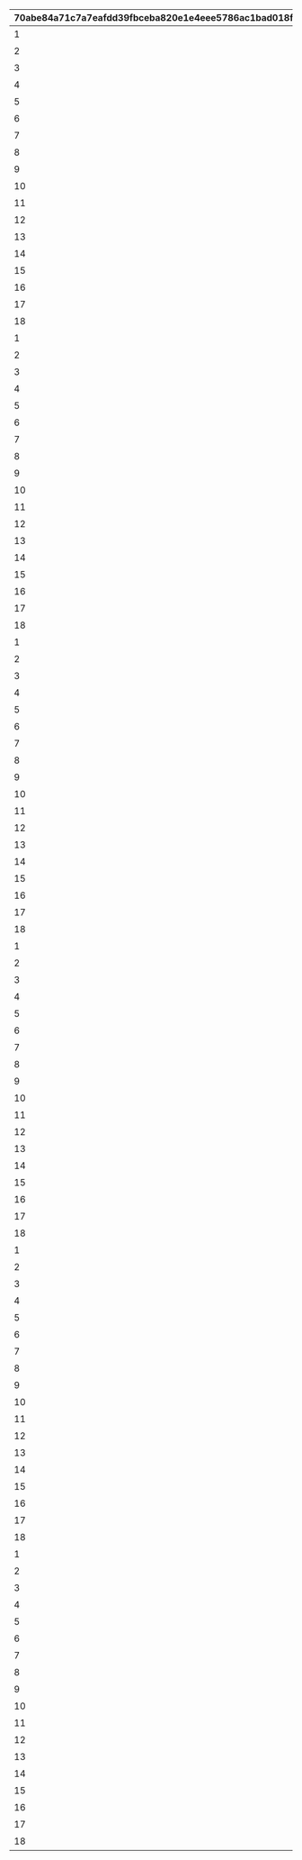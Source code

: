 |70abe84a71c7a7eafdd39fbceba820e1e4eee5786ac1bad018f7ef6eef4322de|3907d9f8e25d2ffd689763a4a02a696f219ebace4b9a711efd313a3b936ad125|994b41774621e7e86deb37dc5f7c5994e02f4c331fd8552280c99d89b130f7b8|4e33acbe6617e82d4018c3a250b8aeda37ea1214a6e6b959e64995d0a855c138|ca6c4e25a88930d541fedb03a1ff825475f71587f39bc0388e798bf97eee2474|82c410a60829cafe4b9641a6544a539fccb3b486ee55dc6761ad6ca290d621f1|d9386f6648e875b0d28e29c1e2b66d7522af3f2332e04f97230310552a676297|86714060986f2caf77d9fc035216b53fa42d7b0f45b1d70bd7b6aeae638eaa3f|8f9b809635521e4ee6bfa58b672d1ee14ed31120da72ed2a48a531265a3f45bb|
| --- | --- | --- | --- | --- | --- | --- | --- | --- |
|1|3|100101|1001|★を累計3個獲得しよう|100000001|0|3|4101|
|2|6|100102|1001|★を累計6個獲得しよう|100000002|0|6|4101|
|3|9|100103|1001|★を累計9個獲得しよう|100000003|1|9|4101|
|4|12|100104|1001|★を累計12個獲得しよう|100000004|0|12|4101|
|5|15|100105|1001|★を累計15個獲得しよう|100000005|0|15|4101|
|6|18|100106|1001|★を累計18個獲得しよう|100000006|0|18|4101|
|7|21|100107|1001|★を累計21個獲得しよう|100000007|1|21|4101|
|8|24|100108|1001|★を累計24個獲得しよう|100000008|0|24|4101|
|9|27|100109|1001|★を累計27個獲得しよう|100000009|1|27|4101|
|10|30|100110|1001|★を累計30個獲得しよう|100000010|0|30|4101|
|11|33|100111|1001|★を累計33個獲得しよう|100000011|0|33|4101|
|12|36|100112|1001|★を累計36個獲得しよう|100000012|1|36|4101|
|13|39|100113|1001|★を累計39個獲得しよう|100000013|0|39|4101|
|14|42|100114|1001|★を累計42個獲得しよう|100000014|0|42|4101|
|15|45|100115|1001|★を累計45個獲得しよう|100000015|1|45|4101|
|16|48|100116|1001|★を累計48個獲得しよう|100000016|0|48|4101|
|17|51|100117|1001|★を累計51個獲得しよう|100000017|1|51|4101|
|18|54|100118|1001|★を累計54個獲得しよう|100000018|0|54|4101|
|1|3|100201|1002|★を累計3個獲得しよう|100200001|0|3|4101|
|2|6|100202|1002|★を累計6個獲得しよう|100200002|0|6|4101|
|3|9|100203|1002|★を累計9個獲得しよう|100200003|1|9|4101|
|4|12|100204|1002|★を累計12個獲得しよう|100200004|0|12|4101|
|5|15|100205|1002|★を累計15個獲得しよう|100200005|0|15|4101|
|6|18|100206|1002|★を累計18個獲得しよう|100200006|0|18|4101|
|7|21|100207|1002|★を累計21個獲得しよう|100200007|1|21|4101|
|8|24|100208|1002|★を累計24個獲得しよう|100200008|0|24|4101|
|9|27|100209|1002|★を累計27個獲得しよう|100200009|1|27|4101|
|10|30|100210|1002|★を累計30個獲得しよう|100200010|0|30|4101|
|11|33|100211|1002|★を累計33個獲得しよう|100200011|0|33|4101|
|12|36|100212|1002|★を累計36個獲得しよう|100200012|1|36|4101|
|13|39|100213|1002|★を累計39個獲得しよう|100200013|0|39|4101|
|14|42|100214|1002|★を累計42個獲得しよう|100200014|0|42|4101|
|15|45|100215|1002|★を累計45個獲得しよう|100200015|1|45|4101|
|16|48|100216|1002|★を累計48個獲得しよう|100200016|0|48|4101|
|17|51|100217|1002|★を累計51個獲得しよう|100200017|1|51|4101|
|18|54|100218|1002|★を累計54個獲得しよう|100200018|0|54|4101|
|1|3|100301|1003|★を累計3個獲得しよう|100300001|0|3|4101|
|2|6|100302|1003|★を累計6個獲得しよう|100300002|0|6|4101|
|3|9|100303|1003|★を累計9個獲得しよう|100300003|1|9|4101|
|4|12|100304|1003|★を累計12個獲得しよう|100300004|0|12|4101|
|5|15|100305|1003|★を累計15個獲得しよう|100300005|0|15|4101|
|6|18|100306|1003|★を累計18個獲得しよう|100300006|0|18|4101|
|7|21|100307|1003|★を累計21個獲得しよう|100300007|1|21|4101|
|8|24|100308|1003|★を累計24個獲得しよう|100300008|0|24|4101|
|9|27|100309|1003|★を累計27個獲得しよう|100300009|1|27|4101|
|10|30|100310|1003|★を累計30個獲得しよう|100300010|0|30|4101|
|11|33|100311|1003|★を累計33個獲得しよう|100300011|0|33|4101|
|12|36|100312|1003|★を累計36個獲得しよう|100300012|1|36|4101|
|13|39|100313|1003|★を累計39個獲得しよう|100300013|0|39|4101|
|14|42|100314|1003|★を累計42個獲得しよう|100300014|0|42|4101|
|15|45|100315|1003|★を累計45個獲得しよう|100300015|1|45|4101|
|16|48|100316|1003|★を累計48個獲得しよう|100300016|0|48|4101|
|17|51|100317|1003|★を累計51個獲得しよう|100300017|1|51|4101|
|18|54|100318|1003|★を累計54個獲得しよう|100300018|0|54|4101|
|1|3|100401|1004|★を累計3個獲得しよう|100400001|0|3|4101|
|2|6|100402|1004|★を累計6個獲得しよう|100400002|0|6|4101|
|3|9|100403|1004|★を累計9個獲得しよう|100400003|1|9|4101|
|4|12|100404|1004|★を累計12個獲得しよう|100400004|0|12|4101|
|5|15|100405|1004|★を累計15個獲得しよう|100400005|0|15|4101|
|6|18|100406|1004|★を累計18個獲得しよう|100400006|0|18|4101|
|7|21|100407|1004|★を累計21個獲得しよう|100400007|1|21|4101|
|8|24|100408|1004|★を累計24個獲得しよう|100400008|0|24|4101|
|9|27|100409|1004|★を累計27個獲得しよう|100400009|1|27|4101|
|10|30|100410|1004|★を累計30個獲得しよう|100400010|0|30|4101|
|11|33|100411|1004|★を累計33個獲得しよう|100400011|0|33|4101|
|12|36|100412|1004|★を累計36個獲得しよう|100400012|1|36|4101|
|13|39|100413|1004|★を累計39個獲得しよう|100400013|0|39|4101|
|14|42|100414|1004|★を累計42個獲得しよう|100400014|0|42|4101|
|15|45|100415|1004|★を累計45個獲得しよう|100400015|1|45|4101|
|16|48|100416|1004|★を累計48個獲得しよう|100400016|0|48|4101|
|17|51|100417|1004|★を累計51個獲得しよう|100400017|1|51|4101|
|18|54|100418|1004|★を累計54個獲得しよう|100400018|0|54|4101|
|1|3|100501|1005|★を累計3個獲得しよう|100500001|0|3|4101|
|2|6|100502|1005|★を累計6個獲得しよう|100500002|0|6|4101|
|3|9|100503|1005|★を累計9個獲得しよう|100500003|1|9|4101|
|4|12|100504|1005|★を累計12個獲得しよう|100500004|0|12|4101|
|5|15|100505|1005|★を累計15個獲得しよう|100500005|0|15|4101|
|6|18|100506|1005|★を累計18個獲得しよう|100500006|0|18|4101|
|7|21|100507|1005|★を累計21個獲得しよう|100500007|1|21|4101|
|8|24|100508|1005|★を累計24個獲得しよう|100500008|0|24|4101|
|9|27|100509|1005|★を累計27個獲得しよう|100500009|1|27|4101|
|10|30|100510|1005|★を累計30個獲得しよう|100500010|0|30|4101|
|11|33|100511|1005|★を累計33個獲得しよう|100500011|0|33|4101|
|12|36|100512|1005|★を累計36個獲得しよう|100500012|1|36|4101|
|13|39|100513|1005|★を累計39個獲得しよう|100500013|0|39|4101|
|14|42|100514|1005|★を累計42個獲得しよう|100500014|0|42|4101|
|15|45|100515|1005|★を累計45個獲得しよう|100500015|1|45|4101|
|16|48|100516|1005|★を累計48個獲得しよう|100500016|0|48|4101|
|17|51|100517|1005|★を累計51個獲得しよう|100500017|1|51|4101|
|18|54|100518|1005|★を累計54個獲得しよう|100500018|0|54|4101|
|1|3|100601|1006|★を累計3個獲得しよう|100600001|0|3|4101|
|2|6|100602|1006|★を累計6個獲得しよう|100600002|0|6|4101|
|3|9|100603|1006|★を累計9個獲得しよう|100600003|1|9|4101|
|4|12|100604|1006|★を累計12個獲得しよう|100600004|0|12|4101|
|5|15|100605|1006|★を累計15個獲得しよう|100600005|0|15|4101|
|6|18|100606|1006|★を累計18個獲得しよう|100600006|0|18|4101|
|7|21|100607|1006|★を累計21個獲得しよう|100600007|1|21|4101|
|8|24|100608|1006|★を累計24個獲得しよう|100600008|0|24|4101|
|9|27|100609|1006|★を累計27個獲得しよう|100600009|1|27|4101|
|10|30|100610|1006|★を累計30個獲得しよう|100600010|0|30|4101|
|11|33|100611|1006|★を累計33個獲得しよう|100600011|0|33|4101|
|12|36|100612|1006|★を累計36個獲得しよう|100600012|1|36|4101|
|13|39|100613|1006|★を累計39個獲得しよう|100600013|0|39|4101|
|14|42|100614|1006|★を累計42個獲得しよう|100600014|0|42|4101|
|15|45|100615|1006|★を累計45個獲得しよう|100600015|1|45|4101|
|16|48|100616|1006|★を累計48個獲得しよう|100600016|0|48|4101|
|17|51|100617|1006|★を累計51個獲得しよう|100600017|1|51|4101|
|18|54|100618|1006|★を累計54個獲得しよう|100600018|0|54|4101|